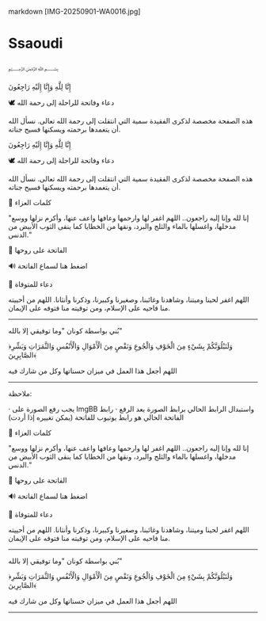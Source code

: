 markdown 
[IMG-20250901-WA0016.jpg]
# Ssaoudi
﷽

إِنَّا لِلَّهِ وَإِنَّا إِلَيْهِ رَاجِعُونَ

🕊️ دعاء وفاتحة للراحلة إلى رحمة الله

هذه الصفحة مخصصة لذكرى الفقيدة سمية
التي انتقلت إلى رحمة الله تعالى. نسأل الله أن يتغمدها برحمته ويسكنها فسيح جناته.




إِنَّا لِلَّهِ وَإِنَّا إِلَيْهِ رَاجِعُونَ

🕊️ دعاء وفاتحة للراحلة إلى رحمة الله

هذه الصفحة مخصصة لذكرى الفقيدة سمية
التي انتقلت إلى رحمة الله تعالى. نسأل الله أن يتغمدها برحمته ويسكنها فسيح جناته.


💝 كلمات العزاء

"إنا لله وإنا إليه راجعون.. اللهم اغفر لها وارحمها وعافها واعف عنها، وأكرم نزلها ووسع مدخلها، واغسلها بالماء والثلج والبرد، ونقها من الخطايا كما ينقى الثوب الأبيض من الدنس."

🕌 الفاتحة على روحها

🔊 اضغط هنا لسماع الفاتحة

📖 دعاء للمتوفاة

اللهم اغفر لحينا وميتنا، وشاهدنا وغائبنا، وصغيرنا وكبيرنا، وذكرنا وأنثانا. اللهم من أحييته منا فاحيه على الإسلام، ومن توفيته منا فتوفه على الإيمان.

---

بُني بواسطة كونان
"وما توفيقي إلا بالله"

﴿وَلَنَبْلُوَنَّكُمْ بِشَيْءٍ مِنَ الْخَوْفِ وَالْجُوعِ وَنَقْصٍ مِنَ الْأَمْوَالِ وَالْأَنْفُسِ وَالثَّمَرَاتِ وَبَشِّرِ الصَّابِرِينَ﴾

اللهم أجعل هذا العمل في ميزان حسناتها وكل من شارك فيه

---

ملاحظة:

· يجب رفع الصورة على ImgBB واستبدال الرابط الحالي برابط الصورة بعد الرفع
· رابط الفاتحة الحالي هو رابط يوتيوب للفاتحة (يمكن تغييره إذا أردت)

💝 كلمات العزاء

"إنا لله وإنا إليه راجعون.. اللهم اغفر لها وارحمها وعافها واعف عنها، وأكرم نزلها ووسع مدخلها، واغسلها بالماء والثلج والبرد، ونقها من الخطايا كما ينقى الثوب الأبيض من الدنس."

🕌 الفاتحة على روحها

🔊 اضغط هنا لسماع الفاتحة

📖 دعاء للمتوفاة

اللهم اغفر لحينا وميتنا، وشاهدنا وغائبنا، وصغيرنا وكبيرنا، وذكرنا وأنثانا. اللهم من أحييته منا فاحيه على الإسلام، ومن توفيته منا فتوفه على الإيمان.

---

بُني بواسطة كونان
"وما توفيقي إلا بالله"

﴿وَلَنَبْلُوَنَّكُمْ بِشَيْءٍ مِنَ الْخَوْفِ وَالْجُوعِ وَنَقْصٍ مِنَ الْأَمْوَالِ وَالْأَنْفُسِ وَالثَّمَرَاتِ وَبَشِّرِ الصَّابِرِينَ﴾

اللهم أجعل هذا العمل في ميزان حسناتها وكل من شارك فيه

---
